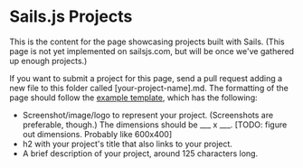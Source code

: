 # Sails.js Projects

This is the content for the page showcasing projects built with Sails. (This page is not yet implemented on sailsjs.com, but will be once we've gathered up enough projects.)

If you want to submit a project for this page, send a pull request adding a new file to this folder called [your-project-name].md. The formatting of the page should follow the [example template](https://github.com/balderdashy/sails-docs/blob/master/projects/project-template.md), which has the following:

+ Screenshot/image/logo to represent your project. (Screenshots are preferable, though.) The dimensions should be ___ x ___. [TODO: figure out dimensions. Probably like 600x400]
+ h2 with your project's title that also links to your project.
+ A brief description of your project, around 125 characters long.

